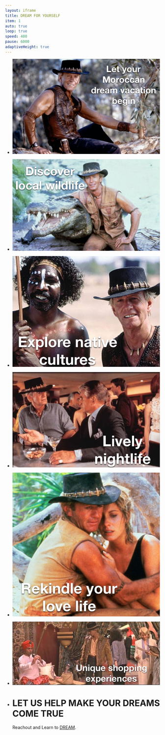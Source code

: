 ```yaml
---
layout: iframe
title: DREAM FOR YOURSELF
item: 1
auto: true
loop: true
speed: 400
pause: 6000
adaptiveHeight: true
---
```


* ![Your Dreams Wait](my-pics1/Dundee1.JPG)
* ![Fantastic Wildlife](my-pics1/dundee2.JPG)
* ![Native Culture](my-pics1/dundee3.JPG)
* ![Lively Nightlife](my-pics1/dundee4.JPG)
* ![Love Will Find You](my-pics1/dundee5.JPG)
* ![Shopping, Why Not?](my-pics1/dundee6.JPG)
* # LET US HELP MAKE YOUR DREAMS COME TRUE

  Reachout and Learn to [DREAM](http://www.dundee.com).
  
  


